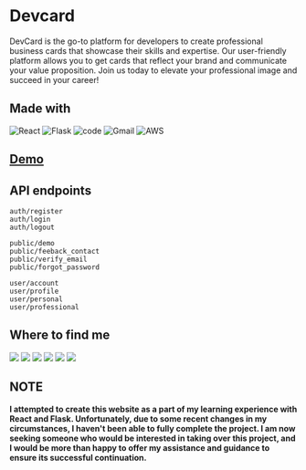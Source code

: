 # Devcard
DevCard is the go-to platform for developers to create professional business cards that showcase their skills and expertise. Our user-friendly platform allows you to get cards that reflect your brand and communicate your value proposition. Join us today to elevate your professional image and succeed in your career!

## Made with
![React](https://img.shields.io/badge/react-%2320232a.svg?style=for-the-badge&logo=react&logoColor=%2361DAFB)
![Flask](https://img.shields.io/badge/flask-%23000.svg?style=for-the-badge&logo=flask&logoColor=white)
![code](https://img.shields.io/badge/Visual_Studio_Code-0078D4?style=for-the-badge&logo=visual%20studio%20code&logoColor=white)
![Gmail](https://img.shields.io/badge/Gmail-D14836?style=for-the-badge&logo=gmail&logoColor=white)
![AWS](https://img.shields.io/badge/AWS-%23FF9900.svg?style=for-the-badge&logo=amazon-aws&logoColor=white)

## [Demo](http://localhost:3000/about)

## API endpoints
```
auth/register
auth/login
auth/logout

public/demo
public/feeback_contact
public/verify_email
public/forgot_password

user/account
user/profile
user/personal
user/professional
```

## Where to find me
 
<p align="left">
 <a href="https://twitter.com/aps08__"><img src="https://img.shields.io/badge/Twitter-1DA1F2?style=for-the-badge&logo=twitter&logoColor=white"></a>
 <a href="https://medium.com/@aps08"><img src="https://img.shields.io/badge/Medium-12100E?style=for-the-badge&logo=medium&logoColor=white"></a>
 <a href="https://www.linkedin.com/in/aps08"><img src="https://img.shields.io/badge/LinkedIn-0077B5?style=for-the-badge&logo=linkedin&logoColor=white"></a>
 <a href="https://github.com/aps08"><img src="https://img.shields.io/badge/GitHub-100000?style=for-the-badge&logo=github&logoColor=white"></a>
 <a href="https://www.youtube.com/channel/UC8biJQnoqm1s2FZ8LK90baA"><img src="https://img.shields.io/badge/YouTube-FF0000?style=for-the-badge&logo=youtube&logoColor=white"></a>
 <a href="mailto:anoopprsingh@gmail.com"><img src="https://img.shields.io/badge/Gmail-D14836?style=for-the-badge&logo=gmail&logoColor=white"></a>
</p>

## NOTE
**I attempted to create this website as a part of my learning experience with React and Flask. Unfortunately, due to some recent changes in my circumstances, I haven't been able to fully complete the project. I am now seeking someone who would be interested in taking over this project, and I would be more than happy to offer my assistance and guidance to ensure its successful continuation.**
